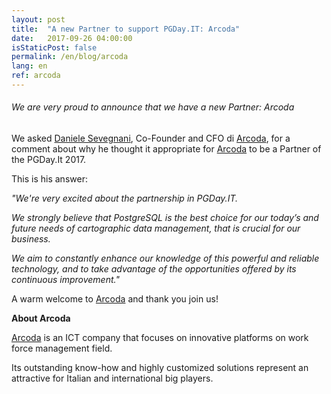 ```yaml
---
layout: post
title:  "A new Partner to support PGDay.IT: Arcoda"
date:   2017-09-26 04:00:00
isStaticPost: false
permalink: /en/blog/arcoda
lang: en
ref: arcoda
---
```


<h6>We are very proud to announce that we have a new Partner: Arcoda</h6>

We asked [Daniele Sevegnani](https://www.linkedin.com/in/daniele-sevegnani-494692a/), Co-Founder and CFO di [Arcoda](https://www.arcoda.it/), for a comment about why he thought it appropriate for [Arcoda](https://www.arcoda.it/) to be a Partner of the PGDay.It 2017.

This is his answer:

_"We're very excited about the partnership in PGDay.IT._

_We strongly believe that PostgreSQL is the best choice for our today’s and future needs of cartographic data management, that is crucial for our business._

_We aim to constantly enhance our knowledge of this powerful and reliable technology, and to take advantage of the opportunities offered by its continuous improvement."_

A warm welcome to [Arcoda](https://www.arcoda.it/) and thank you join us!

**About Arcoda**

[Arcoda](https://www.arcoda.it/) is an ICT company that focuses on innovative platforms on work force management field.

Its outstanding know-how and highly customized solutions represent an attractive for Italian and international big players.
